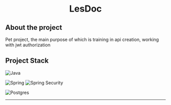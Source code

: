 # **<p align="center">LesDoc</p>**

## **About the project**

Pet project, the main purpose of which is training in api creation, working with jwt authorization

## **Project Stack**

![Java](https://img.shields.io/badge/java-%23ED8B00.svg?style=for-the-badge&logo=java&logoColor=white)

![Spring](https://img.shields.io/badge/spring-%236DB33F.svg?style=for-the-badge&logo=spring&logoColor=white)
![Spring Security](https://img.shields.io/badge/Spring_Security-6DB33F?style=for-the-badge&logo=Spring-Security&logoColor=white)

![Postgres](https://img.shields.io/badge/postgres-%23316192.svg?style=for-the-badge&logo=postgresql&logoColor=white)

----------